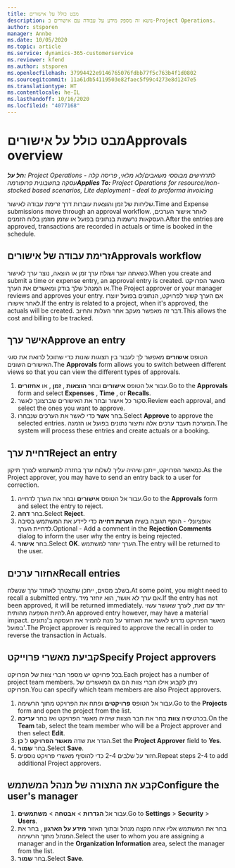 ```yaml
---
title: מבט כולל על אישורים
description: נושא זה מספק מידע על עבודה עם אישורים ב-Project Operations.
author: stsporen
manager: Annbe
ms.date: 10/05/2020
ms.topic: article
ms.service: dynamics-365-customerservice
ms.reviewer: kfend
ms.author: stsporen
ms.openlocfilehash: 37994422e9146765076fdbb77f5c763b4f1d0802
ms.sourcegitcommit: 11a61db54119503e82faec5f99c4273e8d1247e5
ms.translationtype: HT
ms.contentlocale: he-IL
ms.lasthandoff: 10/16/2020
ms.locfileid: "4077168"
---
```

# <a name="approvals-overview"></a><span data-ttu-id="77ada-103">מבט כולל על אישורים</span><span class="sxs-lookup"><span data-stu-id="77ada-103">Approvals overview</span></span>

<span data-ttu-id="77ada-104">_**חל על:** Project Operations לתרחישים מבוססי משאבים/לא מלאי, פריסה קלה - עסקה בחשבונית פרופורמה_</span><span class="sxs-lookup"><span data-stu-id="77ada-104">_**Applies To:** Project Operations for resource/non-stocked based scenarios, Lite deployment - deal to proforma invoicing_</span></span>

<span data-ttu-id="77ada-105">שליחות של זמן והוצאות עוברות דרך זרימת עבודה לאישור.</span><span class="sxs-lookup"><span data-stu-id="77ada-105">Time and Expense submissions move through an approval workflow.</span></span> <span data-ttu-id="77ada-106">לאחר אישור הערכים, העסקאות נרשמות בנתונים בפועל או שזמן מוזמן בלוח הזמנים.</span><span class="sxs-lookup"><span data-stu-id="77ada-106">After the entries are approved, transactions are recorded in actuals or time is booked in the schedule.</span></span>

## <a name="approvals-workflow"></a><span data-ttu-id="77ada-107">זרימת עבודה של אישורים</span><span class="sxs-lookup"><span data-stu-id="77ada-107">Approvals workflow</span></span>
<span data-ttu-id="77ada-108">כשאתה יוצר ושולח ערך זמן או הוצאה, נוצר ערך לאישור.</span><span class="sxs-lookup"><span data-stu-id="77ada-108">When you create and submit a time or expense entry, an approval entry is created.</span></span> <span data-ttu-id="77ada-109">מאשר הפרויקט או המנהל שלך בודק ומאשרים את הערך.</span><span class="sxs-lookup"><span data-stu-id="77ada-109">The Project approver or your manager reviews and approves your entry.</span></span> <span data-ttu-id="77ada-110">אם הערך קשור לפרויקט, הנתונים בפועל יווצרו לאחר אישורו.</span><span class="sxs-lookup"><span data-stu-id="77ada-110">If the entry is related to a project, when it's approved, the actuals will be created.</span></span> <span data-ttu-id="77ada-111">דבר זה מאפשר מעקב אחר העלות והחיוב.</span><span class="sxs-lookup"><span data-stu-id="77ada-111">This allows the cost and billing to be tracked.</span></span> 

## <a name="approve-an-entry"></a><span data-ttu-id="77ada-112">אישר ערך</span><span class="sxs-lookup"><span data-stu-id="77ada-112">Approve an entry</span></span>
<span data-ttu-id="77ada-113">הטופס **אישורים** מאפשר לך לעבור בין תצוגות שונות כדי שתוכל לרואת את סוגי האישורים השונים.</span><span class="sxs-lookup"><span data-stu-id="77ada-113">The **Approvals** form allows you to switch between different views so that you can view the different types of approvals.</span></span>
  
1. <span data-ttu-id="77ada-114">עבור אל הטופס **אישורים** ובחר **הוצאות** , **זמן** , או **אחזורים**.</span><span class="sxs-lookup"><span data-stu-id="77ada-114">Go to the **Approvals** form and select **Expenses** , **Time** , or **Recalls**.</span></span>
2. <span data-ttu-id="77ada-115">סקור כל אישור ובחר את האישורים שברצונך לאשר.</span><span class="sxs-lookup"><span data-stu-id="77ada-115">Review each approval, and select the ones you want to approve.</span></span>
3. <span data-ttu-id="77ada-116">בחר **אשר** כדי לאשר את הערכים שנבחרו.</span><span class="sxs-lookup"><span data-stu-id="77ada-116">Select **Approve** to approve the selected entries.</span></span>
<span data-ttu-id="77ada-117">המערכת תעבד ערכים אלה ותיצור נתונים בפועל או הזמנה.</span><span class="sxs-lookup"><span data-stu-id="77ada-117">The system will process these entries and create actuals or a booking.</span></span>

## <a name="reject-an-entry"></a><span data-ttu-id="77ada-118">דחיית ערך</span><span class="sxs-lookup"><span data-stu-id="77ada-118">Reject an entry</span></span>
<span data-ttu-id="77ada-119">כמאשר הפרויקט, ייתכן שיהיה עליך לשלוח ערך בחזרה למשתמש לצורך תיקון.</span><span class="sxs-lookup"><span data-stu-id="77ada-119">As the Project approver, you may have to send an entry back to a user for correction.</span></span>
  
1. <span data-ttu-id="77ada-120">עבור אל הטופס **אישורים** ובחר את הערך לדחייה.</span><span class="sxs-lookup"><span data-stu-id="77ada-120">Go to the **Approvals** form and select the entry to reject.</span></span> 
2. <span data-ttu-id="77ada-121">בחר **דחה**.</span><span class="sxs-lookup"><span data-stu-id="77ada-121">Select **Reject**.</span></span>
3. <span data-ttu-id="77ada-122">אופציונלי - הוסף תגובה בשיח **הערות דחייה** כדי ליידע את המשתמש בסיבה לדחיית הערך.</span><span class="sxs-lookup"><span data-stu-id="77ada-122">Optional - Add a comment in the **Rejection Comments** dialog to inform the user why the entry is being rejected.</span></span>
4. <span data-ttu-id="77ada-123">בחר **אישור**.</span><span class="sxs-lookup"><span data-stu-id="77ada-123">Select **OK**.</span></span> <span data-ttu-id="77ada-124">הערך יוחזר למשתמש.</span><span class="sxs-lookup"><span data-stu-id="77ada-124">The entry will be returned to the user.</span></span>
  
## <a name="recall-entries"></a><span data-ttu-id="77ada-125">אחזור ערכים</span><span class="sxs-lookup"><span data-stu-id="77ada-125">Recall entries</span></span>
<span data-ttu-id="77ada-126">בשלב מסוים, ייתכן שתצטרך לאחזר ערך שנשלח.</span><span class="sxs-lookup"><span data-stu-id="77ada-126">At some point, you might need to recall a submitted entry.</span></span> <span data-ttu-id="77ada-127">אם ערך לא אושר, הוא יוחזר מיד.</span><span class="sxs-lookup"><span data-stu-id="77ada-127">If the entry has not been approved, it will be returned immediately.</span></span> <span data-ttu-id="77ada-128">יחד עם זאת, לערך שאושר עשוי להיות השפעה מהותית.</span><span class="sxs-lookup"><span data-stu-id="77ada-128">An approved entry however, may have a material impact.</span></span> <span data-ttu-id="77ada-129">מאשר הפרויקט נדרש לאשר את האחזור על מנת להמיר את העסקה ב'נתונים בפועל'.</span><span class="sxs-lookup"><span data-stu-id="77ada-129">The Project approver is required to approve the recall in order to reverse the transaction in Actuals.</span></span>

## <a name="specify-project-approvers"></a><span data-ttu-id="77ada-130">קביעת מאשרי פרוייקט</span><span class="sxs-lookup"><span data-stu-id="77ada-130">Specify Project approvers</span></span>
<span data-ttu-id="77ada-131">בכל פרויקט יש מספר חברי צוות של הפרויקט.</span><span class="sxs-lookup"><span data-stu-id="77ada-131">Each project has a number of project team members.</span></span> <span data-ttu-id="77ada-132">ניתן לקבוע אילו חברי צוות הם גם המאשרים של הפרויקט.</span><span class="sxs-lookup"><span data-stu-id="77ada-132">You can specify which team members are also Project approvers.</span></span>

1. <span data-ttu-id="77ada-133">עבור אל הטופס **פרויקטים** ופתח את הפרויקט מתוך הרשימה.</span><span class="sxs-lookup"><span data-stu-id="77ada-133">Go to the **Projects** form and open the project from the list.</span></span>
2. <span data-ttu-id="77ada-134">בכרטיסיה **צוות** בחר את חבר הצוות שיהיה מאשר הפרויקט ואז בחר **עריכה**.</span><span class="sxs-lookup"><span data-stu-id="77ada-134">On the **Team** tab, select the team member who will be a Project approver and then select **Edit**.</span></span>
3. <span data-ttu-id="77ada-135">הגדר את שדה **מאשר הפרויקט** ל **כן**.</span><span class="sxs-lookup"><span data-stu-id="77ada-135">Set the **Project Approver** field to **Yes**.</span></span>
4. <span data-ttu-id="77ada-136">בחר **שמור**.</span><span class="sxs-lookup"><span data-stu-id="77ada-136">Select **Save**.</span></span>
5. <span data-ttu-id="77ada-137">חזור על שלבים 2-4‏ כדי להוסיף מאשרי פרויקט נוספים.</span><span class="sxs-lookup"><span data-stu-id="77ada-137">Repeat steps 2-4 to add additional Project approvers.</span></span>

## <a name="configure-the-users-manager"></a><span data-ttu-id="77ada-138">קבע את התצורה של מנהל המשתמש</span><span class="sxs-lookup"><span data-stu-id="77ada-138">Configure the user's manager</span></span>

1. <span data-ttu-id="77ada-139">עבור אל **הגדרות** > **אבטחה** > **משתמשים**.</span><span class="sxs-lookup"><span data-stu-id="77ada-139">Go to **Settings** > **Security** > **Users**.</span></span>
2. <span data-ttu-id="77ada-140">בחר את המשתמש אליו אתה מקצה מנהל ובתוך האזור **מידע על הארגון** , בחר את המנהל מתוך הרשימה.</span><span class="sxs-lookup"><span data-stu-id="77ada-140">Select the user to whom you are assigning a manager and in the **Organization Information** area, select the manager from the list.</span></span> 
3. <span data-ttu-id="77ada-141">בחר **שמור**.</span><span class="sxs-lookup"><span data-stu-id="77ada-141">Select **Save**.</span></span>


